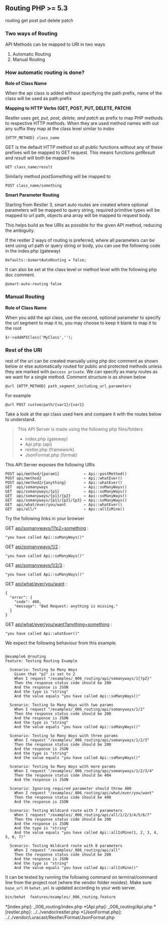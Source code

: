 Routing <requires>PHP >= 5.3</requires>
-------
<tag>routing</tag> <tag>get</tag> <tag>post</tag> <tag>put</tag> <tag>delete</tag> <tag>patch</tag> 

### Two ways of Routing

API Methods can be mapped to URI in two ways

1. Automatic Routing
2. Manual Routing

### How automatic routing is done?

**Role of Class Name**

When the api class is added without specifying the path prefix, name of the
class will be used as path prefix

**Mapping to HTTP Verbs (GET, POST, PUT, DELETE, PATCH)**

Restler uses *get, put, post, delete, and patch* as prefix to map PHP methods to
respective HTTP methods. When they are used method names with out any suffix
they map at the class level similar to *index*

    {HTTP_METHOD} class_name

GET is the default HTTP method so all public functions without any of
these prefixes will be mapped to GET request. This means functions
*getResult* and *result* will both be mapped to

    GET class_name/result

Similarly method *postSomething* will be mapped to

    POST class_name/something

**Smart Parameter Routing**

Starting from Restler 3, smart auto routes are created where optional
parameters will be mapped to query string, required primitive types will be
mapped to url path, objects ana array will be mapped to request body.

This helps build as few URIs as possible for the given API method,
reducing the ambiguity.

If the restler 2 ways of routing is preferred, where all parameters can be sent
using url path or query string or body, you can use the following code in the
index.php (gateway)

    Defaults::$smartAutoRouting = false;

It can also be set at the class level or method level with the following php doc
comment.

    @smart-auto-routing false

### Manual Routing

**Role of Class Name**

When you add the api class, use the second, optional parameter to specify the
url segment to map it to, you may choose to keep it blank to map it to the root

    $r->addAPIClass('MyClass','');

### Rest of the URI

rest of the uri can be created manually using php doc comment as shown below or
else automatically routed for public and protected methods unless they are
marked with `@access private`. We can specify as many routes as we want for a
single method. Comment structure is as shown below

    @url {HTTP_METHOD} path_segment_including_url_parameters

For example

    @url POST custom/path/{var1}/{var2}

Take a look at the api class used here and compare it with the routes below to
understand.

> This API Server is made using the following php files/folders
> 
> * index.php      (gateway)
> * Api.php      (api)
> * restler.php      (framework)
> * JsonFormat.php      (format)

This API Server exposes the following URIs

    POST api/method/{param1}           ⇠ Api::postMethod()
    POST api/method2                   ⇠ Api::whatEver()
    POST api/method2/{anything}        ⇠ Api::whatEver()
    GET  api/somanyways                ⇠ Api::soManyWays()
    GET  api/somanyways/{p1}           ⇠ Api::soManyWays()
    GET  api/somanyways/{p1}/{p2}      ⇠ Api::soManyWays()
    GET  api/somanyways/{p1}/{p2}/{p3} ⇠ Api::soManyWays()
    GET  api/what/ever/you/want        ⇠ Api::whatEver()
    GET  api/all/*                     ⇠ Api::allIsMine()






Try the following links in your browser

GET [api/somanyways/1?p2=something](index.php/api/somanyways/1?p2=something)
:    
~~~~~~~~~~~~~~~~~~~~~~~~~~~~~~~~
"you have called Api::soManyWays()"
~~~~~~~~~~~~~~~~~~~~~~~~~~~~~~~~

GET [api/somanyways/1/2](index.php/api/somanyways/1/2)
:    
~~~~~~~~~~~~~~~~~~~~~~~~~~~~~~~~
"you have called Api::soManyWays()"
~~~~~~~~~~~~~~~~~~~~~~~~~~~~~~~~

GET [api/somanyways/1/2/3](index.php/api/somanyways/1/2/3)
:    
~~~~~~~~~~~~~~~~~~~~~~~~~~~~~~~~
"you have called Api::soManyWays()"
~~~~~~~~~~~~~~~~~~~~~~~~~~~~~~~~

GET [api/what/ever/you/want](index.php/api/what/ever/you/want)
:    
~~~~~~~~~~~~~~~~~~~~~~~~~~~~~~~~
{
  "error": {
    "code": 400,
    "message": "Bad Request: anything is missing."
  }
}
~~~~~~~~~~~~~~~~~~~~~~~~~~~~~~~~

GET [api/what/ever/you/want?anything=something](index.php/api/what/ever/you/want?anything=something)
:    
~~~~~~~~~~~~~~~~~~~~~~~~~~~~~~~~
"you have called Api::whatEver()"
~~~~~~~~~~~~~~~~~~~~~~~~~~~~~~~~




We expect the following behaviour from this example.

```gherkin

@example6 @routing
Feature: Testing Routing Example

  Scenario: Testing So Many Ways
    Given that "p2" is set to 2
    When I request "/examples/_006_routing/api/somanyways/1{?p2}"
    Then the response status code should be 200
    And the response is JSON
    And the type is "string"
    And the value equals "you have called Api::soManyWays()"

  Scenario: Testing So Many Ways with two params
    When I request "/examples/_006_routing/api/somanyways/1/2"
    Then the response status code should be 200
    And the response is JSON
    And the type is "string"
    And the value equals "you have called Api::soManyWays()"

  Scenario: Testing So Many Ways with three params
    When I request "/examples/_006_routing/api/somanyways/1/2/3"
    Then the response status code should be 200
    And the response is JSON
    And the type is "string"
    And the value equals "you have called Api::soManyWays()"

  Scenario: Testing So Many Ways with more params
    When I request "/examples/_006_routing/api/somanyways/1/2/3/4"
    Then the response status code should be 404
    And the response is JSON

  Scenario: Ignoring required parameter should throw 400
    When I request "/examples/_006_routing/api/what/ever/you/want"
    Then the response status code should be 400
    And the response is JSON

  Scenario: Testing Wildcard route with 7 parameters
    When I request "/examples/_006_routing/api/all/1/2/3/4/5/6/7"
    Then the response status code should be 200
    And the response is JSON
    And the type is "string"
    And the value equals "you have called Api::allIsMine(1, 2, 3, 4, 5, 6, 7)"

  Scenario: Testing Wildcard route with 0 parameters
    When I request "/examples/_006_routing/api/all"
    Then the response status code should be 200
    And the response is JSON
    And the type is "string"
    And the value equals "you have called Api::allIsMine()"

```

It can be tested by running the following command on terminal/command line
from the project root (where the vendor folder resides). Make sure `base_url`
in `behat.yml` is updated according to your web server.

```bash
bin/behat  features/examples/_006_routing.feature
```



*[index.php]: _006_routing/index.php
*[Api.php]: _006_routing/Api.php
*[restler.php]: ../../vendor/restler.php
*[JsonFormat.php]: ../../vendor/Luracast/Restler/Format/JsonFormat.php

